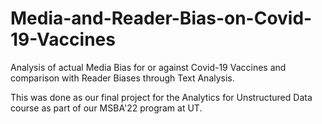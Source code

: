 # Media-and-Reader-Bias-on-Covid-19-Vaccines
Analysis of actual Media Bias for or against Covid-19 Vaccines and comparison with Reader Biases through Text Analysis.

This was done as our final project for the Analytics for Unstructured Data course as part of our MSBA'22 program at UT. 
